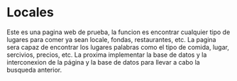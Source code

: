 # Locales
 Este es una pagina web de prueba, la funcion es encontrar cualquier tipo de lugares para comer ya sean locale, fondas, restaurantes, etc.
 La pagina sera capaz de encontrar los lugares palabras como el tipo de comida, lugar, sercivios, precios, etc.
 La proxima implementar la base de datos y la interconexion de la página y la base de datos para llevar a cabo la busqueda anterior.

